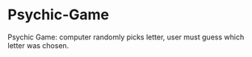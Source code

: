 # Psychic-Game
Psychic Game: computer randomly picks letter, user must guess which letter was chosen.
